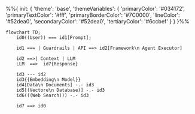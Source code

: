 %%{
  init: {
    'theme': 'base',
    'themeVariables': {
      'primaryColor': '#034172',
      'primaryTextColor': '#fff',
      'primaryBorderColor': '#7C0000',
      'lineColor': '#52dea0',
      'secondaryColor': '#52dea0',
      'tertiaryColor': '#6ccbef'
    }
  }
}%%

```mermaid
flowchart TD;
    id0((User)) === id1[Prompt];

    id1 === | Guardrails | API ==> id2[Framework\n Agent Executor] 
   
    id2 ==>| Context | LLM
    LLM  ==>  id7{Response} 

    id3 --- id2
    id3{{Embedding\n Model}} 
    id4[Data\n Documents] -.- id3
    id5[(Vectore\n Database)] -.- id3
    id6(((Web Search))) -.- id3
    
    id7 ==> id0 
```
